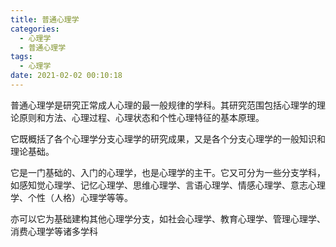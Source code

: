 ```yaml
---
title: 普通心理学
categories:
  - 心理学
  - 普通心理学
tags:
  - 心理学
date: 2021-02-02 00:10:18
---
```


普通心理学是研究正常成人心理的最一般规律的学科。其研究范围包括心理学的理论原则和方法、心理过程、心理状态和个性心理特征的基本原理。

它既概括了各个心理学分支心理学的研究成果，又是各个分支心理学的一般知识和理论基础。

它是一门基础的、入门的心理学，也是心理学的主干。它又可分为一些分支学科，如感知觉心理学、记忆心理学、思维心理学、言语心理学、情感心理学、意志心理学、个性（人格）心理学等等。

亦可以它为基础建构其他心理学分支，如社会心理学、教育心理学、管理心理学、消费心理学等诸多学科


<!--more-->